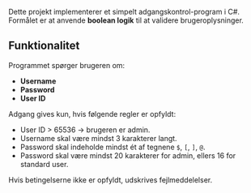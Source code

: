 Dette projekt implementerer et simpelt adgangskontrol-program i C#.  
Formålet er at anvende **boolean logik** til at validere brugeroplysninger.

## Funktionalitet
Programmet spørger brugeren om:
- **Username**
- **Password**
- **User ID**

Adgang gives kun, hvis følgende regler er opfyldt:
- User ID > 65536 → brugeren er admin.
- Username skal være mindst 3 karakterer langt.
- Password skal indeholde mindst ét af tegnene `$`, `[`, `]`, `@`.
- Password skal være mindst 20 karakterer for admin, ellers 16 for standard user.

Hvis betingelserne ikke er opfyldt, udskrives fejlmeddelelser.
